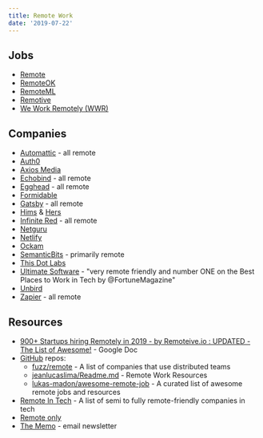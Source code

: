 ```yaml
---
title: Remote Work
date: '2019-07-22'
---
```


## Jobs

<!-- - [EpicJobs](https://epicjobs.co/)? - not remote only -->
<!-- - [FlexJobs](https://www.flexjobs.com/) - paid service??? -->

- [Remote](https://remote.com/)
- [RemoteOK](https://remoteok.io/)
- [RemoteML](https://remoteml.com/)
- [Remotive](https://remotive.io/)
- [We Work Remotely (WWR)](https://weworkremotely.com/)

## Companies

- [Automattic](https://automattic.com/) - all remote
- [Auth0](https://auth0.com/)
- [Axios Media](https://axios.com/)
- [Echobind](https://echobind.com/) - all remote
- [Egghead](https://egghead.io/) - all remote
- [Formidable](https://formidable.com/)
- [Gatsby](https://gatsbyjs.org/) - all remote
- [Hims](https://www.forhims.com/) & [Hers](https://www.forhers.com/)
- [Infinite Red](https://infinite.red/) - all remote
- [Netguru](https://www.netguru.com/)
- [Netlify](https://www.netlify.com/)
- [Ockam](https://www.ockam.io/)
- [SemanticBits](https://semanticbits.com/) - primarily remote
- [This Dot Labs](https://thisdot.co/labs)
- [Ultimate Software](https://www.ultimatesoftware.com/) - "very remote friendly and number ONE on the Best Places to Work in Tech by @FortuneMagazine"
- [Unbird](https://unbird.com/)
- [Zapier](https://zapier.com/) - all remote

## Resources

- [900+ Startups hiring Remotely in 2019 - by Remoteive.io : UPDATED - The List of Awesome!](https://docs.google.com/spreadsheets/d/1TLJSlNxCbwRNxy14Toe1PYwbCTY7h0CNHeer9J0VRzE/htmlview?sle=true#gid=1279011369) - Google Doc
- [GitHub](https://github.com/) repos:
  - [fuzz/remote](https://github.com/fuzz/remote) - A list of companies that use distributed teams
  - [jeanlucaslima/Readme.md](https://gist.github.com/jeanlucaslima/1da263f81842058cf512a61d85ada4c1) - Remote Work Resources
  - [lukas-madon/awesome-remote-job](https://github.com/lukasz-madon/awesome-remote-job) - A curated list of awesome remote jobs and resources
- [Remote In Tech](https://remoteintech.company/) - A list of semi to fully remote-friendly companies in tech
- [Remote only](https://www.remoteonly.org/)
- [The Memo](https://thememo.substack.com/) - email newsletter
